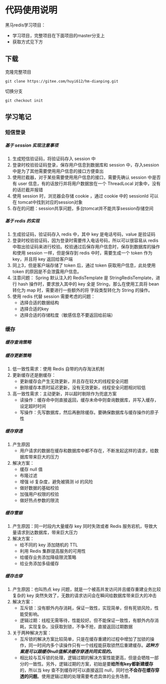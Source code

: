 # 代码使用说明
黑马redis学习项目：
- 学习项目，完整项目在下面项目的master分支上
- 获取方式见下方
## 下载
克隆完整项目
```git
git clone https://gitee.com/huyi612/hm-dianping.git
```
切换分支
```git
git checkout init
```



## 学习笔记

### 短信登录

##### 基于 session 实现注意事项

1. 生成短信验证码，将验证码存入 session 中
2. 登录时校验验证码登录，保存用户信息到数据库和 session 中，存入session中是为了其他需要使用用户信息的接口方便查出
3. 使用拦截器，对于某些需要使用用户信息的接口，需要先确认 session 中是否有 user 信息，有的话放行并将用户数据放在一个 ThreadLocal 对象中，没有的话拦截并报错
4. 使用 session 时，浏览器会存储 cookie ，通过 cookie 中的 sessionId 可以在 tomcat中找到对应的session对象
5. 存在的问题：session共享问题，多台tomcat并不能共享session存储空间

##### 基于 redis 的实现

1. 生成验证码，验证码存入 redis 中，其中 key 是电话号码，value 是验证码
2. 登录时校验验证码，因为登录时需要传入电话号码，所以可以很容易从 redis 中取出验证码来进行校验。校验通过后保存用户信息时，保存到数据库的操作和使用 session 一样，但是保存到 redis 中时，需要生成一个 token 作为 key，并且将 key 返回给客户端
3. 同上3，但是客户端存储了 token 后，通过 token 获取用户信息，此处使用 token 的原因是不会泄露用户信息。
4. 注意问题： Spring 默认注入的 RedisTemplate 是 StringRedisTemplate，进行 hash 操作时，要求放入其中的 key 全是 String，那么在使用工具将 bean 转化为 map 时，需要进行一些额外的将 字段类型转化为 String 的操作。
5. 使用 redis 代替 session 需要考虑的问题：
   - 选择合适的数据结构
   - 选择合适的key
   - 选择合适的存储粒度（敏感信息不要返回给前端）

### 缓存

##### 缓存查询策略

##### 缓存更新策略

1. 低一致性需求：使用 Redis 自带的内存淘汰机制
2. 更新缓存还是删缓存：
   - 更新缓存会产生无效更新，并且存在较大的线程安全问题
   - 删除缓存本质时延迟更新，没有无效更新，线程安全问题相对较低
3. 高一致性需求：主动更新，并以超时剔除作为兜底方案
   - 读操作：缓存命中则直接返回，缓存未命中则查询数据库，并写入缓存，设定超时时间
   - 写操作：先写数据库，然后再删除缓存。要确保数据库与缓存操作的原子性

##### 缓存穿透

1. 产生原因
   - 用户请求的数据在缓存和数据库中都不存在，不断发起这样的请求，给数据库带来巨大的压力
2. 解决方案：
   - 缓存 null 值
   - 布隆过滤
   - 增强 id 复杂度，避免被猜测 id 的风险
   - 做好数据的基础校验
   - 加强用户权限的校验
   - 做好热点参数的限流

##### 缓存雪崩

1. 产生原因：同一时段内大量缓存 key 同时失效或者 Redis 服务宕机，导致大量请求到达数据库，带来巨大压力
2. 解决方案：
   - 给不同的 key 添加随机的 TTL
   - 利用 Redis 集群提高服务的可用性
   - 给缓存业务添加降级限流策略
   - 给业务添加多级缓存

##### 缓存击穿

1. 产生原因：也叫热点 key 问题，就是一个被高并发访问并且缓存重建业务比较复杂的 key 突然失效了，无数的请求访问会在瞬间给数据库带来巨大的冲击
2. 解决方案：
   - 互斥锁：没有额外内存消耗，保证一致性，实现简单，但有死锁风险，性能受影响。
   - 逻辑过期：线程无需等待，性能较好。但不能保证一致性，有额外内存消耗，实现复杂。没获取到锁，不争不抢，直接返回过期数据
3. 关于两种解决方案：
   - 互斥锁的解决方案比较简单，只是在缓存重建的过程中增加了加锁的操作，同一时间内多个读操作只有一个线程能获取锁然后重建缓存。***这种方案是可以跟缓存null值解决缓存穿透共同实现的。***
   - 相比较与互斥锁的处理，逻辑过期的解决方案性能更高，但是会牺牲一部分的一致性。另外，逻辑过期的方案，初始是要**给所有key都新建缓存**的，所以当 key 查不到缓存时可以直接返回 null，同时也**不会存在缓存穿透的问题**。使用逻辑过期的处理需要考虑具体的业务场景。



